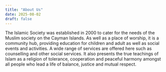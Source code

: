 ```yaml
---
title: "About Us"
date: 2025-08-02
draft: false
---
```


The Islamic Society was established in 2000 to cater for the needs of the Muslim society on the Cayman Islands. As well as a place of worship, it is a community hub, providing education for children and adult as well as social events and activities. A wide range of services are offered here such as counselling and other social services. It also presents the true teachings of Islam as a religion of tolerance, cooperation and peaceful harmony amongst all people who lead a life of balance, justice and mutual respect.
